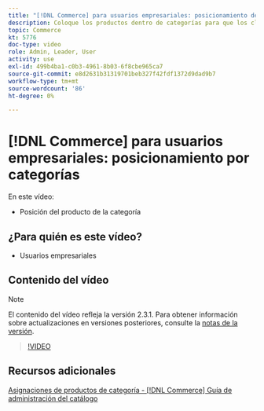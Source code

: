 ```yaml
---
title: "[!DNL Commerce] para usuarios empresariales: posicionamiento de categoría"
description: Coloque los productos dentro de categorías para que los clientes vean los productos en la parte superior que desea que vean.
topic: Commerce
kt: 5776
doc-type: video
role: Admin, Leader, User
activity: use
exl-id: 499b4ba1-c0b3-4961-8b03-6f8cbe965ca7
source-git-commit: e8d2631b31319701beb327f42fdf1372d9dad9b7
workflow-type: tm+mt
source-wordcount: '86'
ht-degree: 0%

---
```


# [!DNL Commerce] para usuarios empresariales: posicionamiento por categorías

En este vídeo:

- Posición del producto de la categoría

## ¿Para quién es este vídeo?

- Usuarios empresariales

## Contenido del vídeo

>[!NOTE]
>
>El contenido del vídeo refleja la versión 2.3.1. Para obtener información sobre actualizaciones en versiones posteriores, consulte la [notas de la versión](https://experienceleague.adobe.com/docs/commerce-operations/release/notes/overview.html).

>[!VIDEO](https://video.tv.adobe.com/v/36187?quality=12&learn=on)

## Recursos adicionales

[Asignaciones de productos de categoría - [!DNL Commerce] Guía de administración del catálogo](https://experienceleague.adobe.com/docs/commerce-admin/catalog/categories/products-in-category/categories-product-assignments.html)
